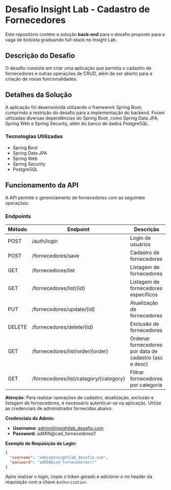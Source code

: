 # Desafio Insight Lab - Cadastro de Fornecedores

Este repositório contém a solução **back-end** para o desafio proposto para a vaga de bolsista graduando full-stack no Insight Lab.

## Descrição do Desafio

O desafio consiste em criar uma aplicação que permita o cadastro de fornecedores e outras operações de CRUD, além de ser aberto para a criação de novas funcionalidades.

## Detalhes da Solução

A aplicação foi desenvolvida utilizando o framework Spring Boot, cumprindo a restrição do desafio para a implementação do backend. Foram utilizadas diversas dependências do Spring Boot, como Spring Data JPA, Spring Web e Spring Security, além do banco de dados PostgreSQL.

### Tecnologias Utilizadas

- Spring Boot
- Spring Data JPA
- Spring Web
- Spring Security
- PostgreSQL

## Funcionamento da API

A API permite o gerenciamento de fornecedores com as seguintes operações:

### Endpoints

| Método | Endpoint                              | Descrição                                            |
| ------ | ------------------------------------- | ---------------------------------------------------- |
| POST   | /auth/login                           | Login de usuários                                    |
| POST   | /fornecedores/save                   | Cadastro de fornecedores                             |
| GET    | /fornecedores/list                   | Listagem de fornecedores                             |
| GET    | /fornecedores/list/{id}              | Listagem de fornecedores específicos                 |
| PUT    | /fornecedores/update/{id}            | Atualização de fornecedores                          |
| DELETE | /fornecedores/delete/{id}            | Exclusão de fornecedores                             |
| GET    | /fornecedores/list/order/{order}     | Ordenar fornecedores por data de cadastro (asc e desc)|
| GET    | /fornecedores/list/category/{category}| Filtrar fornecedores por categoria                   |

**Atenção**: Para realizar operações de cadastro, atualização, exclusão e listagem de fornecedores, é necessário autenticar-se na aplicação. Utilize as credenciais de administrador fornecidas abaixo:

**Credenciais do Admin:**
- **Username:** admin@insightlab_desafio.com
- **Password:** adMIN@cad_fornecedores!!

**Exemplo de Requisição de Login:**
```json
{
  "username": "admin@insightlab_desafio.com",
  "password": "adMIN@cad_fornecedores!!"
}
```
Após realizar o login, copie o token gerado e adicione-o no header da requisição com a chave `Authorization`.
